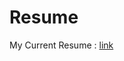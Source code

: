 # Resume

My Current Resume : [link](https://github.com/eldorbekpulatov/Resume/blob/master/Eldor's%20Resume-2.pdf)
